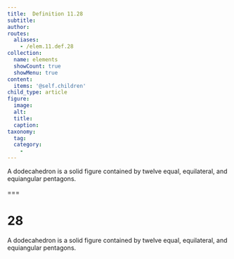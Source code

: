 ```yaml
---
title:  Definition 11.28
subtitle: 
author:
routes:
  aliases:
    - /elem.11.def.28
collection:
  name: elements
  showCount: true
  showMenu: true
content:
  items: '@self.children'
child_type: article
figure:
  image:
  alt:
  title:
  caption:
taxonomy:
  tag:
  category:
    - 
---
```


<p>A <hi rend="bold">dodecahedron</hi> is a solid figure contained by twelve equal, equilateral, and equiangular pentagons.</p>

===

<h1>28</h1>
<p>A <span class="bold">dodecahedron</span> is a solid figure contained by twelve equal, equilateral, and equiangular pentagons.</p>
